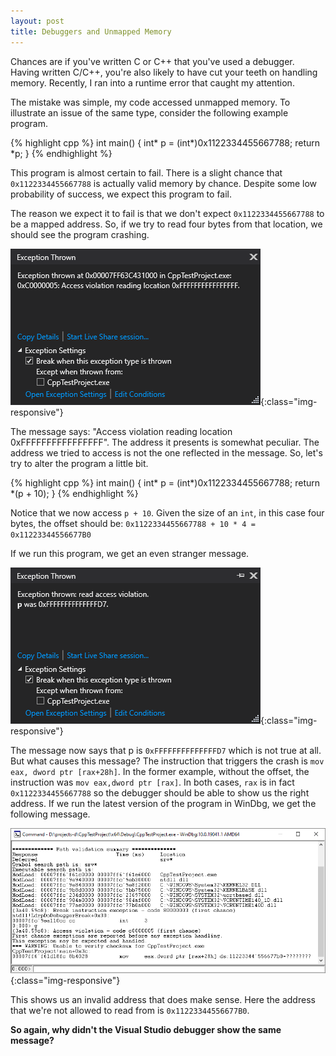 ```yaml
---
layout: post
title: Debuggers and Unmapped Memory
---
```


Chances are if you've written C or C++ that you've used a debugger. Having written C/C++, you're also likely to have cut
your teeth on handling memory. Recently, I ran into a runtime error that caught my attention.

The mistake was simple, my code accessed unmapped memory. To illustrate an issue of the same type, consider the
following example program.

{% highlight cpp %}
int main()
{
    int* p = (int*)0x1122334455667788;
    return *p;
}
{% endhighlight %}

This program is almost certain to fail. There is a slight chance that `0x1122334455667788` is actually valid memory by
chance. Despite some low probability of success, we expect this program to fail.

The reason we expect it to fail is that we don't expect `0x1122334455667788` to be a mapped address. So, if we try to
read four bytes from that location, we should see the program crashing.

![crash1](/assets/images/debuggers-and-unmapped-memory/crash1.png){:class="img-responsive"}

The message says: "Access violation reading location 0xFFFFFFFFFFFFFFFF". The address it presents is somewhat peculiar.
The address we tried to access is not the one reflected in the message. So, let's try to alter the program a little bit.

{% highlight cpp %}
int main()
{
    int* p = (int*)0x1122334455667788;
    return *(p + 10);
}
{% endhighlight %}

Notice that we now access `p + 10`. Given the size of an `int`, in this case four bytes, the offset should be:
`0x1122334455667788 + 10 * 4 =  0x11223344556677B0`

 If we run this program, we get an even stranger message.

![crash2](/assets/images/debuggers-and-unmapped-memory/crash2.png){:class="img-responsive"}

The message now says that p is `0xFFFFFFFFFFFFFFD7` which is not true at all. But what causes this message? The
instruction that triggers the crash is `mov eax, dword ptr [rax+28h]`. In the former example, without the offset, the
instruction was `mov eax,dword ptr [rax]`. In both cases, `rax` is in fact `0x1122334455667788` so the debugger should
be able to show us the right address. If we run the latest version of the program in WinDbg, we get the following
message.

![crash2windbg](/assets/images/debuggers-and-unmapped-memory/crash2windbg.png){:class="img-responsive"}

This shows us an invalid address that does make sense. Here the address that we're not allowed to read from is
`0x11223344556677B0`.

**So again, why didn't the Visual Studio debugger show the same message?**
